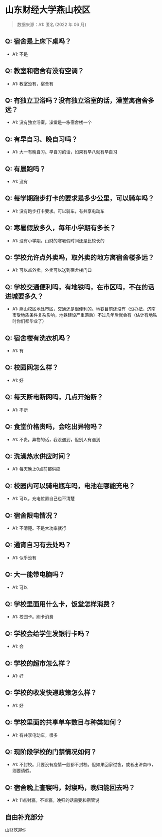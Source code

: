 # 山东财经大学燕山校区

> 数据来源：A1: 匿名 (2022 年 06 月)

## Q: 宿舍是上床下桌吗？

- A1: 不是

## Q: 教室和宿舍有没有空调？

- A1: 教室没有，宿舍有

## Q: 有独立卫浴吗？没有独立浴室的话，澡堂离宿舍多远？

- A1: 没有独立浴室。澡堂是一栋宿舍楼一个

## Q: 有早自习、晚自习吗？

- A1: 大一有晚自习。早自习的话，如果有早八就有早自习

## Q: 有晨跑吗？

- A1: 没有

## Q: 每学期跑步打卡的要求是多少公里，可以骑车吗？

- A1: 没有跑步打卡要求。可以骑车，有共享电动车

## Q: 寒暑假放多久，每年小学期有多长？

- A1: 没有小学期。山财的寒暑假时间还是比较长的

## Q: 学校允许点外卖吗，取外卖的地方离宿舍楼多远？

- A1: 可以点外卖。外卖可以送到宿舍楼门口

## Q: 学校交通便利吗，有地铁吗，在市区吗，不在的话进城要多久？

- A1: 燕山校区地处市区，交通还是很便利的。地铁目前还没有（没办法，济南市受地质条件复杂影响，地铁建设严重落后）不过几年后就会有（估计有地铁时你们都毕业了）

## Q: 宿舍楼有洗衣机吗？

- A1: 有

## Q: 校园网怎么样？

- A1: 好

## Q: 每天断电断网吗，几点开始断？

- A1: 不断

## Q: 食堂价格贵吗，会吃出异物吗？

- A1: 不贵。异物的话，我没遇到，但别人有遇到

## Q: 洗澡热水供应时间？

- A1: 每天晚上0点前都供应

## Q: 校园内可以骑电瓶车吗，电池在哪能充电？

- A1: 可以。充电位置自己也不清楚

## Q: 宿舍限电情况？

- A1: 不清楚。不是大功率就行

## Q: 通宵自习有去处吗？

- A1: 似乎没有

## Q: 大一能带电脑吗？

- A1: 可以

## Q: 学校里面用什么卡，饭堂怎样消费？

- A1: 校园卡。刷卡消费

## Q: 学校会给学生发银行卡吗？

- A1: 会

## Q: 学校的超市怎么样？

- A1: 好

## Q: 学校的收发快递政策怎么样？

- A1: 好

## Q: 学校里面的共享单车数目与种类如何？

- A1: 有共享电动车，很多

## Q: 现阶段学校的门禁情况如何？

- A1: 不封校。只要没有疫情一般都不封校。但如果回家过夜，或者出济南市，则要请假。

## Q: 宿舍晚上查寝吗，封寝吗，晚归能回去吗？

- A1: 11点封寝。不查寝。晚归的话需要和宿管说

## 自由补充部分

山财欢迎你